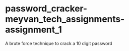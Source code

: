 # password_cracker-meyvan_tech_assignments-assignment_1
A brute force technique to crack a 10 digit password

